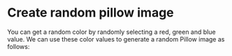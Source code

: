 # Create random pillow image
You can get a random color by randomly selecting a red, green and blue value. We can use these color values to generate a random Pillow image as follows:
```python

```
